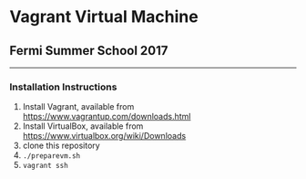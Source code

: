 # Vagrant Virtual Machine #
## Fermi Summer School 2017 ##
--------------------------

### Installation Instructions ###
1) Install Vagrant, available from https://www.vagrantup.com/downloads.html
2) Install VirtualBox, available from https://www.virtualbox.org/wiki/Downloads
3) clone this repository
4) `./preparevm.sh`
5) `vagrant ssh`
